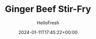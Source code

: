 ---
draft: true # Use this only for setting draft status
hidden: false # Use this to hide unwanted recipes
slug: # <post-title>
title: 'Ginger Beef Stir-Fry'
description: "A HelloFresh classic! Tender beef and crisp asparagus are quickly stir-fried with warming ginger and served over fluffy basmati rice. Hoisin sauce adds a touch of sweetness and depth of flavor."
image: https://img.hellofresh.com/f_auto,fl_lossy,q_auto,w_1200/hellofresh_s3/image/54d39fa96ced6e83368b4567.jpg
date: 2024-01-11T17:45:22+00:00
author: HelloFresh

tags: ['Gluten-free']
categories: "main course"
cuisines: "Asian"
allergens: ['Soy', 'Wheat']

calories: 237
preptime: ['25 minutes']
cooktime: # 180 = 3 Hours | In minutes
totaltime: PT25M
servings: 2

links:
  - description: "A HelloFresh classic! Tender beef and crisp asparagus are quickly stir-fried with warming ginger and served over fluffy basmati rice. Hoisin sauce adds a touch of sweetness and depth of flavor."
    website: https://www.hellofresh.com/recipes/ginger-beef-stir-fry-54d39fa96ced6e83368b4567
    image: https://img.hellofresh.com/f_auto,fl_lossy,q_auto,w_1200/hellofresh_s3/image/54d39fa96ced6e83368b4567.jpg
 
weight: # 1 | You can add weight to some posts to override the default sorting (date descending)

comments: false # Keep False

ingredients: ['1 unit Sirloin Steak', '¾ cup Basmati Rice', '12 unit Asparagus', '2 clove Garlic', '1 thumb Ginger', '1 tablespoon Hoisin Sauce', '2 tablespoon Soy Sauce', '1 tablespoon Vegetable Oil', 'unit Salt', 'unit Pepper']

instructionTitles: ['Peel ginger', 'Cook asparagus', 'Slice the steak', 'Cook steak mixture']
instructions: ['In a small pot, bring 1 1/2 cups water to a boil with a pinch of salt. Take the steak out of the fridge to bring to room temperature. Cut the asparagus spears into 2-inch pieces, discarding the bottom inch. Mince or grate the garlic. Peel the ginger with a spoon, then mince or grate 1 tablespoon.', 'Add the rice to the boiling water. Return to a boil, reduce to a simmer, and cover. Cook for 15 minutes, then set aside off the heat for 5 minutes. No peeking!', 'Meanwhile, heat 1 tablespoon oil in a non-stick pan over medium-high heat. Season the steak with salt and pepper on each side. Sear for 2-3 minutes on each side until golden brown. Set aside.', 'In a bowl, combine garlic, ginger, soy sauce, hoisin, and 2 tablespoons water. Stir until thoroughly combined.', 'In the same pan you cooked the steak in, cook the asparagus over medium heat for about 5 minutes, tossing constantly.', 'While the asparagus cooks, thinly slice the steak against the grain.', 'Add the steak to the pan with the soy sauce mixture. Cook, tossing, for about 5 minutes, until steak is cooked, asparagus are tender, and sauce has slightly thickened.', 'Fluff the rice with a fork. Serve the ginger beef stir-fry on top and drizzle with any remaining sauce.']
---